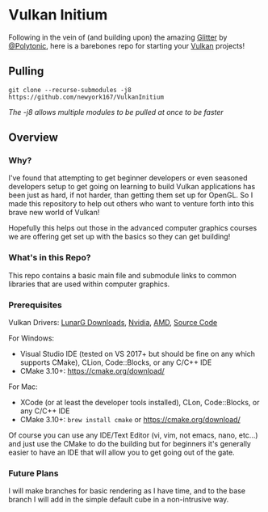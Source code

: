 # Vulkan Initium

<!-- ![Vulkan](https://cdn.arstechnica.net/wp-content/uploads/2016/02/vulkan.jpg) -->
<!-- <sub><sup>Image credit <a href="https://arstechnica.com/gaming/2016/02/vulkan-benchmarks-a-boost-for-amd-and-nvidia-but-theres-work-to-be-done/">Ars Technica</a></sup></sub> -->

Following in the vein of (and building upon) the amazing [Glitter](https://github.com/Polytonic/Glitter) by [@Polytonic](https://github.com/Polytonic), here is a barebones repo for starting your [Vulkan](https://www.khronos.org/vulkan/) projects!

## Pulling
```git clone --recurse-submodules -j8 https://github.com/newyork167/VulkanInitium```

*The -j8 allows multiple modules to be pulled at once to be faster*

## Overview
### Why?
I've found that attempting to get beginner developers or even seasoned developers setup to get going on learning to build Vulkan applications has been just as hard, if not harder, than getting them set up for OpenGL. So I made this repository to help out others who want to venture forth into this brave new world of Vulkan!

Hopefully this helps out those in the advanced computer graphics courses we are offering get set up with the basics so they can get building! 

### What's in this Repo?
This repo contains a basic main file and submodule links to common libraries that are used within computer graphics. 

### Prerequisites
Vulkan Drivers: [LunarG Downloads](https://vulkan.lunarg.com/sdk/home), [Nvidia](https://developer.nvidia.com/vulkan-driver), [AMD](http://gpuopen.com/gaming-product/vulkan/), [Source Code](https://github.com/KhronosGroup/Vulkan-Hpp)

For Windows:
- Visual Studio IDE (tested on VS 2017+ but should be fine on any which supports CMake), CLion, Code::Blocks, or any C/C++ IDE
- CMake 3.10+: https://cmake.org/download/

For Mac:
- XCode (or at least the developer tools installed), CLon, Code::Blocks, or any C/C++ IDE
- CMake 3.10+: ```brew install cmake``` or https://cmake.org/download/

Of course you can use any IDE/Text Editor (vi, vim, not emacs, nano, etc...) and just use the CMake to do the building but for beginners it's generally easier to have an IDE that will allow you to get going out of the gate.  

### Future Plans
I will make branches for basic rendering as I have time, and to the base branch I will add in the simple default cube in a non-intrusive way.